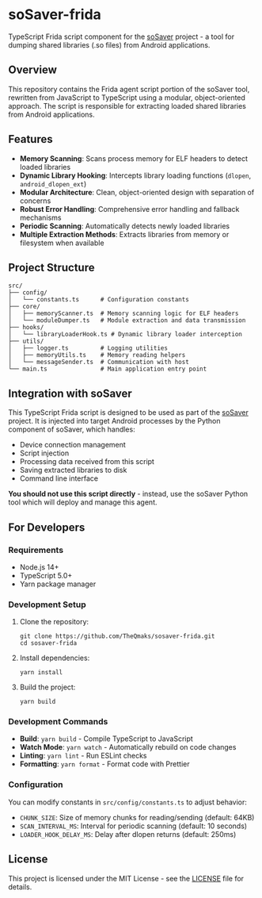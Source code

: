 # soSaver-frida

TypeScript Frida script component for the [soSaver](https://github.com/TheQmaks/sosaver) project - a tool for dumping shared libraries (.so files) from Android applications.

## Overview

This repository contains the Frida agent script portion of the soSaver tool, rewritten from JavaScript to TypeScript using a modular, object-oriented approach. The script is responsible for extracting loaded shared libraries from Android applications.

## Features

- **Memory Scanning**: Scans process memory for ELF headers to detect loaded libraries
- **Dynamic Library Hooking**: Intercepts library loading functions (`dlopen`, `android_dlopen_ext`)
- **Modular Architecture**: Clean, object-oriented design with separation of concerns
- **Robust Error Handling**: Comprehensive error handling and fallback mechanisms
- **Periodic Scanning**: Automatically detects newly loaded libraries
- **Multiple Extraction Methods**: Extracts libraries from memory or filesystem when available

## Project Structure

```
src/
├── config/
│   └── constants.ts      # Configuration constants
├── core/
│   ├── memoryScanner.ts  # Memory scanning logic for ELF headers
│   └── moduleDumper.ts   # Module extraction and data transmission
├── hooks/
│   └── libraryLoaderHook.ts # Dynamic library loader interception
├── utils/
│   ├── logger.ts         # Logging utilities
│   ├── memoryUtils.ts    # Memory reading helpers
│   └── messageSender.ts  # Communication with host
└── main.ts               # Main application entry point
```

## Integration with soSaver

This TypeScript Frida script is designed to be used as part of the [soSaver](https://github.com/TheQmaks/soSaver) project. It is injected into target Android processes by the Python component of soSaver, which handles:

- Device connection management
- Script injection
- Processing data received from this script
- Saving extracted libraries to disk
- Command line interface

**You should not use this script directly** - instead, use the soSaver Python tool which will deploy and manage this agent.

## For Developers

### Requirements

- Node.js 14+
- TypeScript 5.0+
- Yarn package manager

### Development Setup

1. Clone the repository:
   ```
   git clone https://github.com/TheQmaks/sosaver-frida.git
   cd sosaver-frida
   ```

2. Install dependencies:
   ```
   yarn install
   ```

3. Build the project:
   ```
   yarn build
   ```

### Development Commands

- **Build**: `yarn build` - Compile TypeScript to JavaScript
- **Watch Mode**: `yarn watch` - Automatically rebuild on code changes
- **Linting**: `yarn lint` - Run ESLint checks
- **Formatting**: `yarn format` - Format code with Prettier

### Configuration

You can modify constants in `src/config/constants.ts` to adjust behavior:

- `CHUNK_SIZE`: Size of memory chunks for reading/sending (default: 64KB)
- `SCAN_INTERVAL_MS`: Interval for periodic scanning (default: 10 seconds)
- `LOADER_HOOK_DELAY_MS`: Delay after dlopen returns (default: 250ms)

## License

This project is licensed under the MIT License - see the [LICENSE](LICENSE) file for details.
